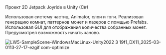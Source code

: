 Проект 2D Jetpack Joyride в Unity (C#)

Использовал систему частиц, Animator, слои и тэги. Реализовал генерацию комнат, паттернов монет и лазеров с помщью Prefabs. Использовал GUI для отображения количества собранных монет. Предусмотрел возможность начать заново.

![LW5-SampleScene-WindowsMacLinux-Unity2022 3 19f1_DX11_2025-03-0113-27-17-ezgif com-optimize](https://github.com/user-attachments/assets/5baa297d-cfe0-48ae-ba27-4f34edd64c42)
